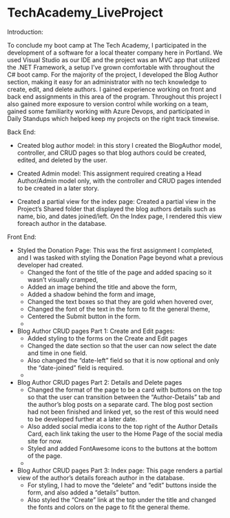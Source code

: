 # TechAcademy_LiveProject

Introduction:

To conclude my boot camp at The Tech Academy, I participated in the development of a software for a local theater company here in Portland. We used Visual Studio as our IDE and the project was an MVC app that utilized the .NET Framework, a setup I’ve grown comfortable with throughout the C# boot camp. For the majority of the project, I developed the Blog Author section, making it easy for an administrator with no tech knowledge to create, edit, and delete authors. I gained experience working on front and back end assignments in this area of the program. Throughout this project I also gained more exposure to version control while working on a team, gained some familiarity working with Azure Devops, and participated in Daily Standups which helped keep my projects on the right track timewise. 

Back End: 

- Created blog author model: in this story I created the BlogAuthor model, controller, and CRUD pages so that blog authors could be created, edited, and deleted by the user.

- Created Admin model: This assignment required creating a Head Author/Admin model only, with the controller and CRUD pages intended to be created in a later story.

- Created a partial view for the index page: Created a partial view in the Project’s Shared folder that displayed the blog authors details such as name, bio, and dates joined/left. On the Index page, I rendered this view foreach author in the database.

Front End:

- Styled the Donation Page: This was the first assignment I completed, and I was tasked with styling the Donation Page beyond what a previous developer had created. 
   - Changed the font of the title of the page and added spacing so it wasn’t visually cramped,
   - Added an image behind the title and above the form, 
   - Added a shadow behind the form and image,
   - Changed the text boxes so that they are gold when hovered over,
   - Changed the font of the text in the form to fit the general theme, 
   - Centered the Submit button in the form.
   - 
- Blog Author CRUD pages Part 1: Create and Edit pages:
   - Added styling to the forms on the Create and Edit pages
   - Changed the date section so that the user can now select the date and time in one field.
   - Also changed the “date-left” field so that it is now optional and only the “date-joined” field is required.
   - 
- Blog Author CRUD pages Part 2: Details and Delete pages
   - Changed the format of the page to be a card with buttons on the top so that the user can transition between the “Author-Details” tab and the author’s blog posts on a separate card. The blog post section had not been finished and linked yet, so the rest of this would need to be developed further at a later date. 
   - Also added social media icons to the top right of the Author Details Card, each link taking the user to the Home Page of the social media site for now.
   - Styled and added FontAwesome icons to the buttons at the bottom of the page. 
   - 
- Blog Author CRUD pages Part 3: Index page: This page renders a partial view of the author’s details foreach author in the database. 
   -  For styling, I had to move the “delete” and “edit” buttons inside the form, and also added a “details” button. 
   - Also styled the “Create” link at the top under the title and changed the fonts and colors on the page to fit the general theme. 

